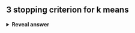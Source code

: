 ## 3 stopping criterion for k means
<details>
<summary><b>Reveal answer</b></summary>
<ul><li>Few re-assignments of data points to different clusters</li><li>Few changes of centroids</li><li>Minimum change in sum of squared errors&nbsp;</li></ul>
</details>
